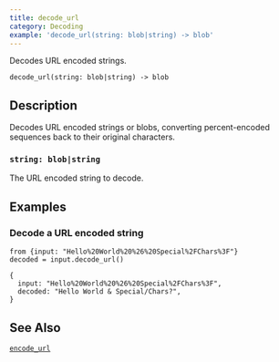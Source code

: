 ```yaml
---
title: decode_url
category: Decoding
example: 'decode_url(string: blob|string) -> blob'
---
```



Decodes URL encoded strings.

```tql
decode_url(string: blob|string) -> blob
```

## Description

Decodes URL encoded strings or blobs, converting percent-encoded sequences back
to their original characters.

### `string: blob|string`

The URL encoded string to decode.

## Examples

### Decode a URL encoded string

```tql
from {input: "Hello%20World%20%26%20Special%2FChars%3F"}
decoded = input.decode_url()
```

```tql
{
  input: "Hello%20World%20%26%20Special%2FChars%3F",
  decoded: "Hello World & Special/Chars?",
}
```

## See Also

[`encode_url`](/reference/functions/encode_url)
